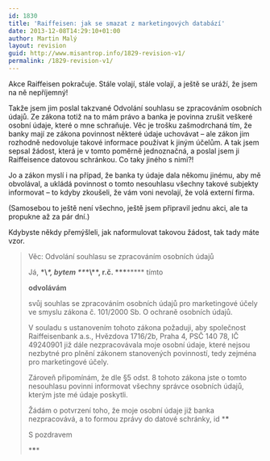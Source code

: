 ```yaml
---
id: 1830
title: 'Raiffeisen: jak se smazat z marketingových databází'
date: 2013-12-08T14:29:10+01:00
author: Martin Malý
layout: revision
guid: http://www.misantrop.info/1829-revision-v1/
permalink: /1829-revision-v1/
---
```

Akce Raiffeisen pokračuje. Stále volají, stále volají, a ještě se uráží, že jsem na ně nepříjemný!

<!--more-->

Takže jsem jim poslal takzvané Odvolání souhlasu se zpracováním osobních údajů. Ze zákona totiž na to mám právo a banka je povinna zrušit veškeré osobní údaje, které o mne schraňuje. Věc je trošku zašmodrchaná tím, že banky mají ze zákona povinnost některé údaje uchovávat &#8211; ale zákon jim rozhodně nedovoluje takové informace používat k jiným účelům. A tak jsem sepsal žádost, která je v tomto poměrně jednoznačná, a poslal jsem ji Raiffeisence datovou schránkou. Co taky jiného s nimi?!

Jo a zákon myslí i na případ, že banka ty údaje dala někomu jinému, aby mě obvolával, a ukládá povinnost o tomto nesouhlasu všechny takové subjekty informovat &#8211; to kdyby zkoušeli, že vám voni nevolají, že volá externí firma.

(Samosebou to ještě není všechno, ještě jsem připravil jednu akci, ale ta propukne až za pár dní.)

Kdybyste někdy přemýšleli, jak naformulovat takovou žádost, tak tady máte vzor.

> Věc: Odvolání souhlasu se zpracováním osobních údajů
> 
> Já, **\*\\*\*, bytem \*\**\*\\*\*, r.č. \*\*\***\***** tímto
> 
> **odvolávám**
> 
> svůj souhlas se zpracováním osobních údajů pro marketingové účely ve smyslu zákona č. 101/2000 Sb. O ochraně osobních údajů.
> 
> V souladu s ustanovením tohoto zákona požaduji, aby společnost Raiffeisenbank a.s., Hvězdova 1716/2b, Praha 4, PSČ 140 78, IČ 49240901 již dále nezpracovávala moje osobní údaje, které nejsou nezbytné pro plnění zákonem stanovených povinností, tedy zejména pro marketingové účely.
> 
> Zároveň připomínám, že dle §5 odst. 8 tohoto zákona jste o tomto nesouhlasu povinni informovat všechny správce osobních údajů, kterým jste mé údaje poskytli.
> 
> Žádám o potvrzení toho, že moje osobní údaje již banka nezpracovává, a to formou zprávy do datové schránky, id \***\***
> 
> S pozdravem
> 
> \***\****